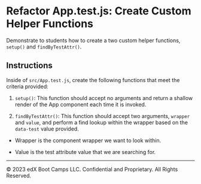 # Refactor App.test.js: Create Custom Helper Functions

Demonstrate to students how to create a two custom helper functions, `setup()` and `findByTestAttr()`.

## Instructions

Inside of `src/App.test.js`, create the following functions that meet the criteria provided:

1. `setup()`: This function should accept no arguments and return a shallow render of the App component each time it is invoked.

2. `findByTestAttr()`: This function should accept two arguments, `wrapper` and `value`, and perform a find lookup within the wrapper based on the `data-test` value provided.

  * Wrapper is the component wrapper we want to look within.

  * Value is the test attribute value that we are searching for.

---

© 2023 edX Boot Camps LLC. Confidential and Proprietary. All Rights Reserved.

